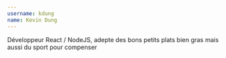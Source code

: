 ```yaml
---
username: kdung
name: Kevin Dung
---
```

Développeur React / NodeJS, adepte des bons petits plats bien gras mais aussi du sport pour compenser
